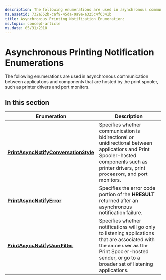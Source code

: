 ```yaml
---
description: The following enumerations are used in asynchronous communication between applications and components that are hosted by the print spooler, such as printer drivers and port monitors.
ms.assetid: 732a552b-caf9-45da-9a9e-a325c4f6341b
title: Asynchronous Printing Notification Enumerations
ms.topic: concept-article
ms.date: 05/31/2018
---
```


# Asynchronous Printing Notification Enumerations

The following enumerations are used in asynchronous communication between applications and components that are hosted by the print spooler, such as printer drivers and port monitors.

## In this section



| Enumeration                                                                               | Description                                                                                                                                                                                                    |
|-------------------------------------------------------------------------------------------|----------------------------------------------------------------------------------------------------------------------------------------------------------------------------------------------------------------|
| [**PrintAsyncNotifyConversationStyle**](/windows/desktop/api/prnasnot/ne-prnasnot-printasyncnotifyconversationstyle)<br/> | Specifies whether communication is bidirectional or unidirectional between applications and Print Spooler-hosted components such as printer drivers, print processors, and port monitors.<br/>           |
| [**PrintAsyncNotifyError**](/windows/desktop/api/prnasnot/ne-prnasnot-printasyncnotifyerror)<br/>                         | Specifies the error code portion of the **HRESULT** returned after an asynchronous notification failure.<br/>                                                                                            |
| [**PrintAsyncNotifyUserFilter**](/windows/desktop/api/prnasnot/ne-prnasnot-printasyncnotifyuserfilter)<br/>               | Specifies whether notifications will go only to listening applications that are associated with the same user as the Print Spooler-hosted sender, or go to a broader set of listening applications.<br/> |



 

 

 




